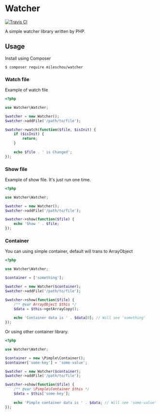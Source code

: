 # Watcher

[![Travis CI](https://travis-ci.org/MilesChou/php-watcher.svg?branch=master)](https://travis-ci.org/MilesChou/php-watcher)

A simple watcher library written by PHP.

## Usage

Install using Composer

```
$ composer require mileschou/watcher
```

### Watch file

Example of watch file

```php
<?php

use Watcher\Watcher;

$watcher = new Watcher();
$watcher->addFile('/path/to/file');

$watcher->watch(function($file, $isInit) {
    if ($isInit) {
        return;
    }
    
    echo $file . ' is Changed';
});
```

### Show file

Example of show file. It's just run one time.

```php
<?php

use Watcher\Watcher;

$watcher = new Watcher();
$watcher->addFile('/path/to/file');

$watcher->show(function($file) {
    echo 'Show ' . $file;
});
```

### Container

You can using simple container, default will trans to ArrayObject
 
```php
<?php

use Watcher\Watcher;

$container = ['something'];

$watcher = new Watcher($container);
$watcher->addFile('/path/to/file');

$watcher->show(function($file) {
    /** @var ArrayObject $this */
    $data = $this->getArrayCopy();
    
    echo 'Container data is ' . $data[0]; // Will see 'something'
});
```

Or using other container library.
 
```php
<?php

use Watcher\Watcher;

$container = new \Pimple\Container();
$container['some-key'] = 'some-value';

$watcher = new Watcher($container);
$watcher->addFile('/path/to/file');

$watcher->show(function($file) {
    /** @var \Pimple\Container $this */
    $data = $this['some-key'];
    
    echo 'Pimple container data is ' . $data; // Will see 'some-value'
});
```
